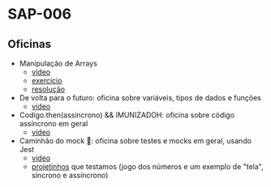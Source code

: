 # SAP-006

## Oficinas
- Manipulação de Arrays
    - [vídeo](https://drive.google.com/file/u/1/d/1EeOSMrBp0UnfS8cNQNRvkpbGDW8WlN5Q/view?usp=sharing)
    - [exercício](./manipulacao-de-arrays/exercicio.js)
    - [resolução](./manipulacao-de-arrays/resolucao.js)
- De volta para o futuro: oficina sobre variáveis, tipos de dados e funções
    - [vídeo](https://drive.google.com/file/u/1/d/12CwankjN3pb_JB83f0YnvzIdbnIid9hL/view?usp=sharing)
- Codigo.then(assincrono) && IMUNIZADOH: oficina sobre código assíncrono em geral
    - [vídeo](https://drive.google.com/file/d/1LvIBfgzCnTzDowh2GnrGk1uURNvBfBtX/view?usp=sharing)
- Caminhão do mock 🚚: oficina sobre testes e mocks em geral, usando Jest
    - [vídeo](https://drive.google.com/file/d/1tkwOpXppjIR2vOJGArTKi1wGiLV6aMhI/view?usp=sharing)
    - [projetinhos](./caminhao-do-mock/arquivos.zip) que testamos (jogo dos números e um exemplo de "tela", síncrono e assíncrono)